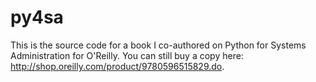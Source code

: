 # py4sa
This is the source code for a book I co-authored on Python for Systems Administration for O'Reilly. You can still buy a copy here:  http://shop.oreilly.com/product/9780596515829.do.


